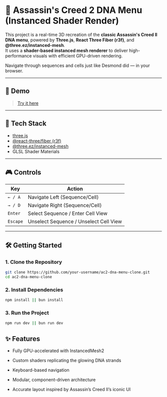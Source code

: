 # 🧬 Assassin's Creed 2 DNA Menu (Instanced Shader Render)

This project is a real-time 3D recreation of the **classic Assassin's Creed II DNA menu**, powered by **Three.js**, **React Three Fiber (r3f)**, and **@three.ez/instanced-mesh**.  
It uses a **shader-based instanced mesh renderer** to deliver high-performance visuals with efficient GPU-driven rendering.

Navigate through sequences and cells just like Desmond did — in your browser.

---

## 🚀 Demo

> [Try it here](https://ac-2-dna-ui.vercel.app/)

---

## 🧰 Tech Stack

- [three.js](https://threejs.org/)
- [@react-three/fiber (r3f)](https://github.com/pmndrs/react-three-fiber)
- [@three.ez/instanced-mesh](https://www.npmjs.com/package/@three.ez/instanced-mesh)
- GLSL Shader Materials

---

## 🎮 Controls

| Key        | Action                          |
|------------|----------------------------------|
| `← / A`     | Navigate Left (Sequence/Cell)   |
| `→ / D`     | Navigate Right (Sequence/Cell)  |
| `Enter`    | Select Sequence / Enter Cell View |
| `Escape`    | Unselect Sequence / Unselect Cell View |

---

## 🛠️ Getting Started

### 1. Clone the Repository

```bash
git clone https://github.com/your-username/ac2-dna-menu-clone.git
cd ac2-dna-menu-clone

```

### 2. Install Dependencies

```bash
npm install || bun install
```

### 3. Run the Project

```bash
npm run dev || bun run dev
```

## ✨ Features
- Fully GPU-accelerated with InstancedMesh2

- Custom shaders replicating the glowing DNA strands

- Keyboard-based navigation

- Modular, component-driven architecture

- Accurate layout inspired by Assassin’s Creed II’s iconic UI
